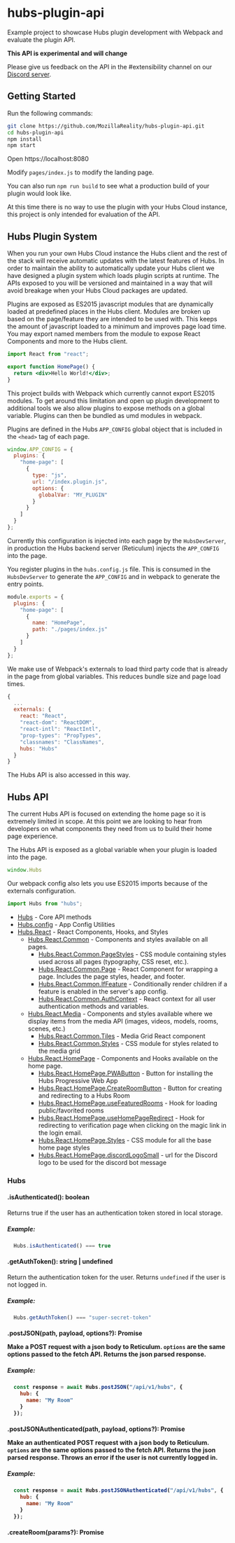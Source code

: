 # hubs-plugin-api

Example project to showcase Hubs plugin development with Webpack and evaluate the plugin API.

**This API is experimental and will change**

Please give us feedback on the API in the #extensibility channel on our [Discord server](https://discord.gg/vgxfMpr).

## Getting Started

Run the following commands:

```bash
git clone https://github.com/MozillaReality/hubs-plugin-api.git
cd hubs-plugin-api
npm install
npm start
```

Open https://localhost:8080

Modify `pages/index.js` to modify the landing page.

You can also run `npm run build` to see what a production build of your plugin would look like.

At this time there is no way to use the plugin with your Hubs Cloud instance, this project is only intended for evaluation of the API.

## Hubs Plugin System

When you run your own Hubs Cloud instance the Hubs client and the rest of the stack will receive automatic updates with the latest features of Hubs. In order to maintain the ability to automatically update your Hubs client we have designed a plugin system which loads plugin scripts at runtime. The APIs exposed to you will be versioned and maintained in a way that will avoid breakage when your Hubs Cloud packages are updated.

Plugins are exposed as ES2015 javascript modules that are dynamically loaded at predefined places in the Hubs client. Modules are broken up based on the page/feature they are intended to be used with. This keeps the amount of javascript loaded to a minimum and improves page load time. You may export named members from the module to expose React Components and more to the Hubs client.

```jsx
import React from "react";

export function HomePage() {
  return <div>Hello World!</div>;
}
```

This project builds with Webpack which currently cannot export ES2015 modules. To get around this limitation and open up plugin development to additional tools we also allow plugins to expose methods on a global variable. Plugins can then be bundled as umd modules in webpack.

Plugins are defined in the Hubs `APP_CONFIG` global object that is included in the `<head>` tag of each page.

```js
window.APP_CONFIG = {
  plugins: {
    "home-page": [
      {
        type: "js",
        url: "/index.plugin.js",
        options: { 
          globalVar: "MY_PLUGIN"
        }
      }
    ]
  }
};
```

Currently this configuration is injected into each page by the `HubsDevServer`, in production the Hubs backend server (Reticulum) injects the `APP_CONFIG` into the page.

You register plugins in the `hubs.config.js` file. This is consumed in the `HubsDevServer` to generate the `APP_CONFIG` and in webpack to generate the entry points.

```js
module.exports = {
  plugins: {
    "home-page": [
      {
        name: "HomePage",
        path: "./pages/index.js"
      }
    ]
  }
};
```

We make use of Webpack's externals to load third party code that is already in the page from global variables. This reduces bundle size and page load times.

```js
{
  ...
  externals: {
    react: "React",
    "react-dom": "ReactDOM",
    "react-intl": "ReactIntl",
    "prop-types": "PropTypes",
    "classnames": "ClassNames",
    hubs: "Hubs"
  }
}
```

The Hubs API is also accessed in this way.

## Hubs API

The current Hubs API is focused on extending the home page so it is extremely limited in scope. At this point we are looking to hear from developers on what components they need from us to build their home page experience.

The Hubs API is exposed as a global variable when your plugin is loaded into the page.

```js
window.Hubs
```

Our webpack config also lets you use ES2015 imports because of the externals configuration.

```js
import Hubs from "hubs";
```

- [Hubs](#hubs) - Core API methods
- [Hubs.config](#hubsconfig) - App Config Utilities
- [Hubs.React](#hubsreact) - React Components, Hooks, and Styles
  - [Hubs.React.Common](#hubsreactcommon) - Components and styles available on all pages.
    - [Hubs.React.Common.PageStyles](#hubsreactcommonpagestyles) - CSS module containing styles used across all pages (typography, CSS reset, etc.).
    - [Hubs.React.Common.Page](#hubsreactcommonpage) - React Component for wrapping a page. Includes the page styles, header, and footer.
    - [Hubs.React.Common.IfFeature](#hubsreactcommoniffeature) - Conditionally render children if a feature is enabled in the server's app config.
    - [Hubs.React.Common.AuthContext](#hubsreactcommonauthcontext) - React context for all user authentication methods and variables.
  - [Hubs.React.Media](#hubsreactmedia) - Components and styles available where we display items from the media API (images, videos, models, rooms, scenes, etc.)
    - [Hubs.React.Common.Tiles](#hubsreactcommontiles) - Media Grid React component
    - [Hubs.React.Common.Styles](#hubsreactcommonstyles) - CSS module for styles related to the media grid
  - [Hubs.React.HomePage](#hubsreacthomepage) - Components and Hooks available on the home page.
    - [Hubs.React.HomePage.PWAButton](#hubsreacthomepagepwabutton) - Button for installing the Hubs Progressive Web App
    - [Hubs.React.HomePage.CreateRoomButton](#hubsreacthomepagecreateroombutton) - Button for creating and redirecting to a Hubs Room
    - [Hubs.React.HomePage.useFeaturedRooms](#hubsreacthomepageusefeaturedrooms) - Hook for loading public/favorited rooms
    - [Hubs.React.HomePage.useHomePageRedirect](#hubsreacthomepageusehomepageredirect) - Hook for redirecting to verification page when clicking on the magic link in the login email.
    - [Hubs.React.HomePage.Styles](#hubsreacthomepagestyles) - CSS module for all the base home page styles
    - [Hubs.React.HomePage.discordLogoSmall](#hubsreacthomepagediscordlogosmall) - url for the Discord logo to be used for the discord bot message

### Hubs
  #### .isAuthenticated(): boolean

  Returns true if the user has an authentication token stored in local storage.

  ##### Example:

  ```js
    Hubs.isAuthenticated() === true
  ```

  #### .getAuthToken(): string | undefined

  Return the authentication token for the user. Returns `undefined` if the user is not logged in.

  ##### Example:

  ```js
    Hubs.getAuthToken() === "super-secret-token"
  ```

  #### .postJSON(path, payload, options?): Promise<Object>

  Make a POST request with a json body to Reticulum. `options` are the same options passed to the fetch API. Returns the json parsed response.

  ##### Example:

  ```js
    const response = await Hubs.postJSON("/api/v1/hubs", {
      hub: {
        name: "My Room"
      }
    });
  ```

  #### .postJSONAuthenticated(path, payload, options?): Promise<Object>

  Make an authenticated POST request with a json body to Reticulum. `options` are the same options passed to the fetch API. Returns the json parsed response. Throws an error if the user is not currently logged in.

  ##### Example:

  ```js
    const response = await Hubs.postJSONAuthenticated("/api/v1/hubs", {
      hub: {
        name: "My Room"
      }
    });
  ```

  #### .createRoom(params?): Promise<Object>

  Create a room for the current user. If the user is not logged in the room will be created anonymously.

  ##### Request:
  ```ts
  {
    name?: string
    description?: string
    scene_id?: string
    room_size?: number
    user_data?: {}
  }

  ```

  ##### Example Response:
  ```ts
    {
      creator_assignment_token: string
      embed_token: string
      hub_id: string
      status: string
      url: string
    }
  ```

  ##### Example:

  ```js
    const response = await Hubs.createRoom({
      name: "My Room",
      scene_id: "123abc"
    });
  ```

### Hubs.config

  #### .feature(featureName): boolean | string | undefined

  Check if a feature is enabled by the current app config. Features are defined in the Hubs [schema.toml](https://github.com/mozilla/hubs/blob/master/src/schema.toml) file and correspond to configuration in the admin panel.

  ##### Example:

  ```js
    Hubs.config.feature("disable_room_creation") === false
  ```
  
  #### .image(imageName, cssUrl?): string | undefined

  Get an image url from the current app config. Images are defined in the Hubs [schema.toml](https://github.com/mozilla/hubs/blob/master/src/schema.toml) file and correspond to configuration in the admin panel.

  ##### Example:

  ```js
    Hubs.config.image("logo") === "https://my-hubs-cloud.com/logo.png";

    // cssUrl = true
    Hubs.config.image("logo", true) === "url(https://my-hubs-cloud.com/logo.png)";
  ```

  #### .link(linkName, defaultValue?) string | undefined

  Get a url from the current app config. Links are defined in the Hubs [schema.toml](https://github.com/mozilla/hubs/blob/master/src/schema.toml) file and correspond to configuration in the admin panel.

  ##### Example:

  ```js
    Hubs.config.link("docs", "https://hubs.mozilla.com/docs") === "https://hubs.mozilla.com/docs";
  ```

### Hubs.React
  To Do

### Hubs.React.Common
  To Do

### Hubs.React.Common.PageStyles
  To Do

### Hubs.React.Common.Page
  To Do

### Hubs.React.Common.IfFeature
  To Do

### Hubs.React.Common.AuthContext
  To Do

### Hubs.React.Media
  To Do

### Hubs.React.Common.Tiles
  To Do

### Hubs.React.Common.Styles
  To Do

### Hubs.React.HomePage
  To Do

### Hubs.React.HomePage.PWAButton
  To Do

### Hubs.React.HomePage.CreateRoomButton
  To Do

### Hubs.React.HomePage.useFeaturedRooms
  To Do

### Hubs.React.HomePage.useHomePageRedirect
  To Do

### Hubs.React.HomePage.Styles
  To Do

### Hubs.React.HomePage.discordLogoSmall
  To Do

